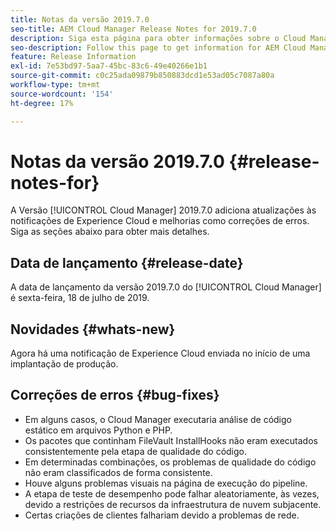 ```yaml
---
title: Notas da versão 2019.7.0
seo-title: AEM Cloud Manager Release Notes for 2019.7.0
description: Siga esta página para obter informações sobre o Cloud Manager versão 2019.7.0.
seo-description: Follow this page to get information for AEM Cloud Manager Release 2019.7.0.
feature: Release Information
exl-id: 7e53bd97-5aa7-45bc-83c6-49e40266e1b1
source-git-commit: c0c25ada09879b850883dcd1e53ad05c7087a80a
workflow-type: tm+mt
source-wordcount: '154'
ht-degree: 17%

---
```


# Notas da versão 2019.7.0 {#release-notes-for}

A Versão [!UICONTROL Cloud Manager] 2019.7.0 adiciona atualizações às notificações de Experience Cloud e melhorias como correções de erros. Siga as seções abaixo para obter mais detalhes.

## Data de lançamento {#release-date}

A data de lançamento da versão 2019.7.0 do [!UICONTROL Cloud Manager] é sexta-feira, 18 de julho de 2019.

## Novidades {#whats-new}

Agora há uma notificação de Experience Cloud enviada no início de uma implantação de produção.

## Correções de erros {#bug-fixes}

* Em alguns casos, o Cloud Manager executaria análise de código estático em arquivos Python e PHP.
* Os pacotes que continham FileVault InstallHooks não eram executados consistentemente pela etapa de qualidade do código.
* Em determinadas combinações, os problemas de qualidade do código não eram classificados de forma consistente.
* Houve alguns problemas visuais na página de execução do pipeline.
* A etapa de teste de desempenho pode falhar aleatoriamente, às vezes, devido a restrições de recursos da infraestrutura de nuvem subjacente.
* Certas criações de clientes falhariam devido a problemas de rede.
